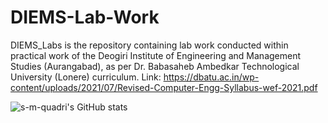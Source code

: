 # DIEMS-Lab-Work
DIEMS_Labs is the repository containing lab work conducted within practical work of the Deogiri Institute of Engineering and Management Studies (Aurangabad), as per Dr. Babasaheb Ambedkar Technological University (Lonere) curriculum. Link: https://dbatu.ac.in/wp-content/uploads/2021/07/Revised-Computer-Engg-Syllabus-wef-2021.pdf

![s-m-quadri's GitHub stats](https://github-readme-stats.vercel.app/api?username=s-m-quadri&show_icons=true)
